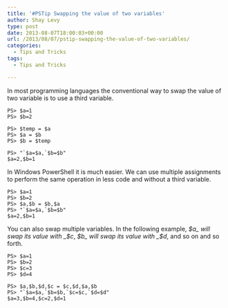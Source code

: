 ```yaml
---
title: '#PSTip Swapping the value of two variables'
author: Shay Levy
type: post
date: 2013-08-07T18:00:03+00:00
url: /2013/08/07/pstip-swapping-the-value-of-two-variables/
categories:
  - Tips and Tricks
tags:
  - Tips and Tricks

---
```

In most programming languages the conventional way to swap the value of two variable is to use a third variable.

```
PS> $a=1
PS> $b=2

PS> $temp = $a
PS> $a = $b
PS> $b = $temp

PS> "`$a=$a,`$b=$b"
$a=2,$b=1
```

In Windows PowerShell it is much easier. We can use multiple assignments to perform the same operation in less code and without a third variable.

```
PS> $a=1
PS> $b=2
PS> $a,$b = $b,$a
PS> "`$a=$a,`$b=$b"
$a=2,$b=1
```


You can also swap multiple variables. In the following example, _$a_ will swap its value with _$c_, _$b_ will swap its value with _$d_, and so on and so forth.

```
PS> $a=1
PS> $b=2
PS> $c=3
PS> $d=4

PS> $a,$b,$d,$c = $c,$d,$a,$b
PS> "`$a=$a,`$b=$b,`$c=$c,`$d=$d"
$a=3,$b=4,$c=2,$d=1
```
